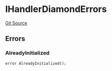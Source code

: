 # IHandlerDiamondErrors
[Git Source](https://github.com/thrackle-io/forte-rules-engine/blob/7ed34a62033174e2129a3d6ffafc4f97afb624f7/src/common/IErrors.sol)


## Errors
### AlreadyInitialized

```solidity
error AlreadyInitialized();
```

